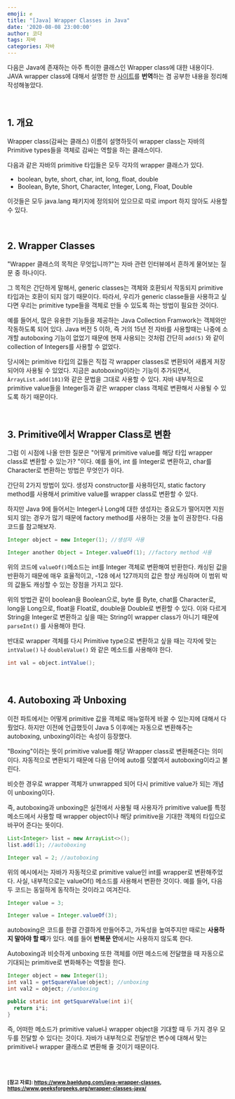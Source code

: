 ```yaml
---
emoji: ✊
title: "[Java] Wrapper Classes in Java" 
date: '2020-08-08 23:00:00'
author: 코다
tags: 자바
categories: 자바
---
```


다음은 Java에 존재하는 아주 특이한 클래스인 Wrapper class에 대한 내용이다. JAVA wrapper class에 대해서 설명한 한 <a href=https://www.baeldung.com/java-wrapper-classes>사이트</a>를 **번역**하는 겸 공부한 내용을 정리해 작성해놓았다.  

<br>

## 1. 개요

Wrapper class(감싸는 클래스) 이름이 설명하듯이 wrapper class는 자바의 Primitive types들을 객체로 감싸는 역할을 하는 클래스이다. <br>

다음과 같은 자바의 primitive 타입들은 모두 각자의 wrapper 클래스가 있다. <br>

- boolean, byte, short, char, int, long, float, double <br>
- Boolean, Byte, Short, Character, Integer, Long, Float, Double<br>

이것들은 모두 java.lang 패키지에 정의되어 있으므로 따로 import 하지 않아도 사용할 수 있다. <br>

<br>

## 2. Wrapper Classes

"Wrapper 클래스의 목적은 무엇입니까?"는 자바 관련 인터뷰에서 흔하게 물어보는 질문 중 하나이다. <br>

그 목적은 간단하게 말해서, generic classes는 객체와 호환되서 작동되지 primitive 타입과는 호환이 되지 않기 때문이다. 따라서, 우리가 generic classe들을 사용하고 싶다면 우리는 primitive type들을 객체로 만들 수 있도록 하는 방법이 필요한 것이다. <br>

예를 들어서, 많은 유용한 기능들을 제공하는 Java Collection Framwork는 객체와만 작동하도록 되어 있다. Java 버전 5 이하, 즉 거의 15년 전 자바를 사용할때는 나중에 소개할 autoboxing 기능이 없었기 때문에 현재 사용되는 것처럼 간단히 ``add(5)`` 와 같이 collection of Integers를 사용할 수 없었다. <br>

당시에는 primitive 타입의 값들은 직접 각 wrapper classes로 변환되어 새롭게 저장되어야 사용될 수 있었다. 지금은 autoboxing이라는 기능이 추가되면서, `ÀrrayList.add(101)`와 같은 문법을 그대로 사용할 수 있다. 자바 내부적으로 primitive value들을 Integer등과 같은 wrapper class 객체로 변환해서 사용될 수 있도록 하기 때문이다. <br>

<br>

## 3. Primitive에서 Wrapper Class로 변환

그럼 이 시점에 나올 만한 질문은 "어떻게 primitive value를 해당 타입 wrapper class로 변환할 수 있는가? "이다. 예를 들어, int 를 Integer로 변환하고, char를 Character로 변환하는 방법은 무엇인가 이다. <br>

간단히 2가지 방법이 있다. 생성자 constructor를 사용하던지, static factory method를 사용해서 primitive value를 wrapper class로 변환할 수 있다. <br>

하지만 Java 9에 들어서는 Integer나 Long에 대한 생성자는 중요도가 떨어지면 지원되지 않는 경우가 많기 때문에 factory method를 사용하는 것을 높이 권장한다. 다음 코드를 참고해보자. <br>

```java
Integer object = new Integer(1); //생성자 사용

Integer another Object = Integer.valueOf(1); //factory method 사용
```

위의 코드에 `valueOf()`메소드는 int를 Integer 객체로 변환해여 반환한다. 캐싱된 값을 반환하기 때문에 매우 효율적이고, -128 에서 127까지의 값은 항상 캐싱하며 이 범위 박의 값들도 캐싱할 수 있는 장점을 가지고 있다. <br>

위의 방법관 같이 boolean을 Boolean으로, byte 를 Byte, chat를 Character로, long을 Long으로, float을 Float로, double을 Double로 변환할 수 있다. 이와 다르게 String을 Integer로 변환하고 싶을 때는 String이 wrapper class가 아니기 때문에 `parseInt()` 를 사용해야 한다. <br>

반대로 wrapper 객체를 다시 Primitive type으로 변환하고 싶을 때는 각자에 맞는 `intValue()` 나 `doubleValue()` 와 같은 메소드를 사용해야 한다. <br>

```java
int val = object.intValue();
```

<br>

## 4. Autoboxing 과 Unboxing

이전 파트에서는 어떻게 primitive 값을 객체로 매뉴얼하게 바꿀 수 있는지에 대해서 다뤘었다. 하지만 이전에 언급했듯이 Java 5 이후에는 자동으로 변환해주는 autoboxing, unboxing이라는 속성이 등장했다.<br>

"Boxing"이라는 뜻이 primitive value를 해당 Wrapper class로 변환해준다는 의미이다. 자동적으로 변환되기 때문에 다음 단어에 auto를 덧붙여서 autoboxing이라고 불린다. <br>

비슷한 경우로 wrapper 객체가 unwrapped 되어 다시 primitive value가 되는 개념이 unboxing이다. <br>

즉, autoboxing과 unboxing은 실전에서 사용될 때 사용자가 primitive value를 특정 메소드에서 사용할 때 wrapper object이나 해당 primitive을 기대한 객체의 타입으로 바꾸어 준다는 뜻이다. <br>

```java
List<Integer> list = new ArrayList<>();
list.add(1); //autoboxing

Integer val = 2; //autoboxing
```

위의 예시에서는 자바가 자동적으로 primitive value인 int를 wrapper로 변환해주었다. 사실, 내부적으로는 valueOf() 메소드를 사용해서 변환한 것이다. 예를 들어, 다음 두 코드는 동일하게 동작하는 것이라고 여겨진다. <br>

```java
Integer value = 3;

Integer value = Integer.valueOf(3);
```

autoboxing은 코드를 한결 간결하게 만들어주고, 가독성을 높여주지만 때로는 **사용하지 말아야 할 때**가 있다. 예를 들어 **반복문 안**에서는 사용하지 않도록 한다. <br>

Autoboxing과 비슷하게 unboxing 또한 객체를 어떤 메소드에 전달했을 때 자동으로 기대되는 primitive로 변화해주는 역할을 한다. <br>

```java
Integer object = new Integer(1);
int val1 = getSquareValue(object); //unboxing
int val2 = object; //unboxing

public static int getSquareValue(int i){
  return i*i;
}
```

즉, 어떠한 메소드가 primitive value나 wrapper object을 기대할 때 두 가지 경우 모두를 전달할 수 있다는 것이다. 자바가 내부적으로 전달받은 변수에 대해서 맞는 primitive나 wrapper 클래스로 변환해 줄 것이기 때문이다. 

<br>
<br>

**<small>[참고 자료]: https://www.baeldung.com/java-wrapper-classes, https://www.geeksforgeeks.org/wrapper-classes-java/</small>**

```toc
```

